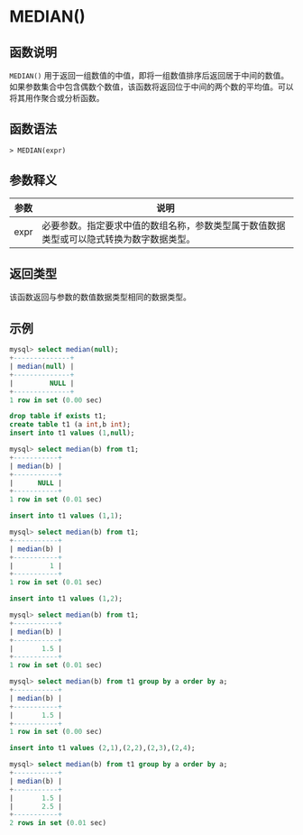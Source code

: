 # **MEDIAN()**

## **函数说明**

`MEDIAN()` 用于返回一组数值的中值，即将一组数值排序后返回居于中间的数值。如果参数集合中包含偶数个数值，该函数将返回位于中间的两个数的平均值。可以将其用作聚合或分析函数。

## **函数语法**

```
> MEDIAN(expr)
```

## **参数释义**

|  参数   | 说明  |
|  ----  | ----  |
| expr | 必要参数。指定要求中值的数组名称，参数类型属于数值数据类型或可以隐式转换为数字数据类型。 |

## **返回类型**

该函数返回与参数的数值数据类型相同的数据类型。

## **示例**

```sql
mysql> select median(null);
+--------------+
| median(null) |
+--------------+
|         NULL |
+--------------+
1 row in set (0.00 sec)

drop table if exists t1;
create table t1 (a int,b int);
insert into t1 values (1,null);

mysql> select median(b) from t1;
+-----------+
| median(b) |
+-----------+
|      NULL |
+-----------+
1 row in set (0.01 sec)

insert into t1 values (1,1);

mysql> select median(b) from t1;
+-----------+
| median(b) |
+-----------+
|         1 |
+-----------+
1 row in set (0.01 sec)

insert into t1 values (1,2);

mysql> select median(b) from t1;
+-----------+
| median(b) |
+-----------+
|       1.5 |
+-----------+
1 row in set (0.01 sec)

mysql> select median(b) from t1 group by a order by a;
+-----------+
| median(b) |
+-----------+
|       1.5 |
+-----------+
1 row in set (0.00 sec)

insert into t1 values (2,1),(2,2),(2,3),(2,4);

mysql> select median(b) from t1 group by a order by a;
+-----------+
| median(b) |
+-----------+
|       1.5 |
|       2.5 |
+-----------+
2 rows in set (0.01 sec)
```
